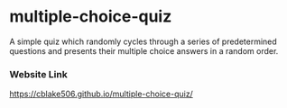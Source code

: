 # multiple-choice-quiz
A simple quiz which randomly cycles through a series of predetermined questions and presents their multiple choice answers in a random order.

### Website Link
https://cblake506.github.io/multiple-choice-quiz/

